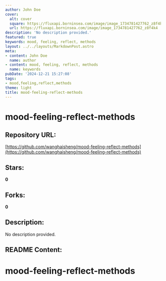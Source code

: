 ```yaml
---
author: John Doe
cover:
  alt: cover
  square: https://fluxapi.borninsea.com/image/image_1734781427762_z8f4k4
  url: https://fluxapi.borninsea.com/image/image_1734781427762_z8f4k4
description: 'No description provided.'
featured: true
keywords: mood, feeling, reflect, methods
layout: ../../layouts/MarkdownPost.astro
meta:
- content: John Doe
  name: author
- content: mood, feeling, reflect, methods
  name: keywords
pubDate: '2024-12-21 15:27:08'
tags:
- mood,feeling,reflect,methods
theme: light
title: mood-feeling-reflect-methods
---
```


# mood-feeling-reflect-methods

## Repository URL: 
[https://github.com/wanghaisheng/mood-feeling-reflect-methods](https://github.com/wanghaisheng/mood-feeling-reflect-methods)

## Stars: 
**0**

## Forks: 
**0**

## Description: 
No description provided.

## README Content: 
# mood-feeling-reflect-methods
